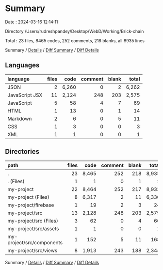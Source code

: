 # Summary

Date : 2024-03-16 12:14:11

Directory /Users/rudreshpandey/Desktop/WebD/Working/Brick-chain

Total : 23 files,  8465 codes, 252 comments, 218 blanks, all 8935 lines

Summary / [Details](details.md) / [Diff Summary](diff.md) / [Diff Details](diff-details.md)

## Languages
| language | files | code | comment | blank | total |
| :--- | ---: | ---: | ---: | ---: | ---: |
| JSON | 2 | 6,260 | 0 | 2 | 6,262 |
| JavaScript JSX | 11 | 2,124 | 248 | 203 | 2,575 |
| JavaScript | 5 | 58 | 4 | 7 | 69 |
| HTML | 1 | 13 | 0 | 1 | 14 |
| Markdown | 2 | 6 | 0 | 5 | 11 |
| CSS | 1 | 3 | 0 | 0 | 3 |
| XML | 1 | 1 | 0 | 0 | 1 |

## Directories
| path | files | code | comment | blank | total |
| :--- | ---: | ---: | ---: | ---: | ---: |
| . | 23 | 8,465 | 252 | 218 | 8,935 |
| . (Files) | 1 | 1 | 0 | 1 | 2 |
| my-project | 22 | 8,464 | 252 | 217 | 8,933 |
| my-project (Files) | 8 | 6,317 | 2 | 11 | 6,330 |
| my-project/firebase | 1 | 19 | 2 | 3 | 24 |
| my-project/src | 13 | 2,128 | 248 | 203 | 2,579 |
| my-project/src (Files) | 3 | 62 | 0 | 4 | 66 |
| my-project/src/assets | 1 | 1 | 0 | 0 | 1 |
| my-project/src/components | 1 | 152 | 5 | 11 | 168 |
| my-project/src/views | 8 | 1,913 | 243 | 188 | 2,344 |

Summary / [Details](details.md) / [Diff Summary](diff.md) / [Diff Details](diff-details.md)